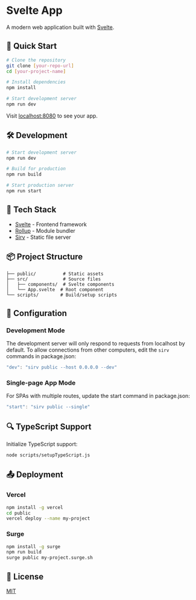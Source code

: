 # Svelte App

A modern web application built with [Svelte](https://svelte.dev).

## 🚀 Quick Start

```bash
# Clone the repository
git clone [your-repo-url]
cd [your-project-name]

# Install dependencies
npm install

# Start development server
npm run dev
```

Visit [localhost:8080](http://localhost:8080) to see your app.

## 🛠️ Development

```bash
# Start development server
npm run dev

# Build for production
npm run build

# Start production server
npm run start
```

## 🧰 Tech Stack

- [Svelte](https://svelte.dev) - Frontend framework
- [Rollup](https://rollupjs.org) - Module bundler
- [Sirv](https://github.com/lukeed/sirv) - Static file server

## 📦 Project Structure

```
├── public/          # Static assets
├── src/             # Source files
│   ├── components/  # Svelte components
│   └── App.svelte  # Root component
└── scripts/        # Build/setup scripts
```

## 🔧 Configuration

### Development Mode

The development server will only respond to requests from localhost by default. To allow connections from other computers, edit the `sirv` commands in package.json:

```js
"dev": "sirv public --host 0.0.0.0 --dev"
```

### Single-page App Mode

For SPAs with multiple routes, update the start command in package.json:

```js
"start": "sirv public --single"
```

## 🔍 TypeScript Support

Initialize TypeScript support:

```bash
node scripts/setupTypeScript.js
```

## 📤 Deployment

### Vercel

```bash
npm install -g vercel
cd public
vercel deploy --name my-project
```

### Surge

```bash
npm install -g surge
npm run build
surge public my-project.surge.sh
```

## 📝 License

[MIT](LICENSE)
